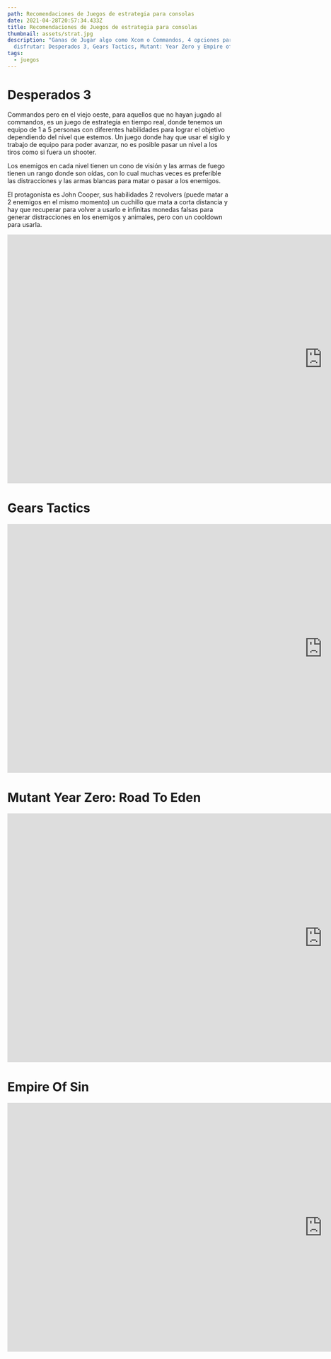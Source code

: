 ```yaml
---
path: Recomendaciones de Juegos de estrategia para consolas
date: 2021-04-28T20:57:34.433Z
title: Recomendaciones de Juegos de estrategia para consolas
thumbnail: assets/strat.jpg
description: "Ganas de Jugar algo como Xcom o Commandos, 4 opciones para
  disfrutar: Desperados 3, Gears Tactics, Mutant: Year Zero y Empire of Sin."
tags:
  - juegos
---
```

# Desperados 3

Commandos pero en el viejo oeste, para aquellos que no hayan jugado al commandos, es un juego de estrategia en tiempo real, donde tenemos un equipo de 1 a 5 personas con diferentes habilidades para lograr el objetivo dependiendo del nivel que estemos. Un juego donde hay que usar el sigilo y trabajo de equipo para poder avanzar, no es posible pasar un nivel a los tiros como si fuera un shooter.

Los enemigos en cada nivel tienen un cono de visión y las armas de fuego tienen un rango donde son oídas, con lo cual muchas veces es preferible las distracciones y las armas blancas para matar o pasar a los enemigos.

El protagonista es John Cooper, sus habilidades 2 revolvers (puede matar a 2 enemigos en el mismo momento) un cuchillo que mata a corta distancia y hay que recuperar para volver a usarlo e infinitas monedas falsas para generar distracciones en los enemigos y animales, pero con un cooldown para usarla.



<iframe width="1424" height="563" src="https://www.youtube.com/embed/llRb_xrChkk" title="YouTube video player" frameborder="0" allow="accelerometer; autoplay; clipboard-write; encrypted-media; gyroscope; picture-in-picture" allowfullscreen></iframe>

# Gears Tactics

<iframe width="1424" height="563" src="https://www.youtube.com/embed/s225ZVmUdGo" title="YouTube video player" frameborder="0" allow="accelerometer; autoplay; clipboard-write; encrypted-media; gyroscope; picture-in-picture" allowfullscreen></iframe>

# Mutant Year Zero: Road To Eden

<iframe width="1424" height="563" src="https://www.youtube.com/embed/d3tLGCYSmqo" title="YouTube video player" frameborder="0" allow="accelerometer; autoplay; clipboard-write; encrypted-media; gyroscope; picture-in-picture" allowfullscreen></iframe>

# Empire Of Sin

<iframe width="1424" height="563" src="https://www.youtube.com/embed/tcHqbLwAWx8" title="YouTube video player" frameborder="0" allow="accelerometer; autoplay; clipboard-write; encrypted-media; gyroscope; picture-in-picture" allowfullscreen></iframe>